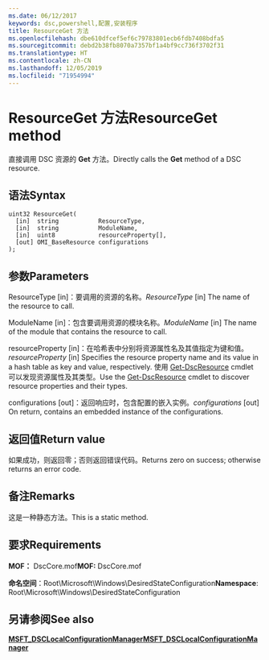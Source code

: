 ```yaml
---
ms.date: 06/12/2017
keywords: dsc,powershell,配置,安装程序
title: ResourceGet 方法
ms.openlocfilehash: dbe610dfcef5ef6c79783801ecb6fdb7408bdfa5
ms.sourcegitcommit: debd2b38fb8070a7357bf1a4bf9cc736f3702f31
ms.translationtype: HT
ms.contentlocale: zh-CN
ms.lasthandoff: 12/05/2019
ms.locfileid: "71954994"
---
```

# <a name="resourceget-method"></a><span data-ttu-id="e35d1-103">ResourceGet 方法</span><span class="sxs-lookup"><span data-stu-id="e35d1-103">ResourceGet method</span></span>

<span data-ttu-id="e35d1-104">直接调用 DSC 资源的 **Get** 方法。</span><span class="sxs-lookup"><span data-stu-id="e35d1-104">Directly calls the **Get** method of a DSC resource.</span></span>

## <a name="syntax"></a><span data-ttu-id="e35d1-105">语法</span><span class="sxs-lookup"><span data-stu-id="e35d1-105">Syntax</span></span>

```mof
uint32 ResourceGet(
  [in]  string           ResourceType,
  [in]  string           ModuleName,
  [in]  uint8            resourceProperty[],
  [out] OMI_BaseResource configurations
);
```

## <a name="parameters"></a><span data-ttu-id="e35d1-106">参数</span><span class="sxs-lookup"><span data-stu-id="e35d1-106">Parameters</span></span>

<span data-ttu-id="e35d1-107">ResourceType  \[in\]：要调用的资源的名称。</span><span class="sxs-lookup"><span data-stu-id="e35d1-107">*ResourceType* \[in\] The name of the resource to call.</span></span>

<span data-ttu-id="e35d1-108">ModuleName  \[in\]：包含要调用资源的模块名称。</span><span class="sxs-lookup"><span data-stu-id="e35d1-108">*ModuleName* \[in\] The name of the module that contains the resource to call.</span></span>

<span data-ttu-id="e35d1-109">resourceProperty  \[in\]：在哈希表中分别将资源属性名及其值指定为键和值。</span><span class="sxs-lookup"><span data-stu-id="e35d1-109">*resourceProperty* \[in\] Specifies the resource property name and its value in a hash table as key and value, respectively.</span></span> <span data-ttu-id="e35d1-110">使用 [Get-DscResource](/powershell/module/PSDesiredStateConfiguration/Get-DscResource) cmdlet 可以发现资源属性及其类型。</span><span class="sxs-lookup"><span data-stu-id="e35d1-110">Use the [Get-DscResource](/powershell/module/PSDesiredStateConfiguration/Get-DscResource) cmdlet to discover resource properties and their types.</span></span>

<span data-ttu-id="e35d1-111">configurations  \[out\]：返回响应时，包含配置的嵌入实例。</span><span class="sxs-lookup"><span data-stu-id="e35d1-111">*configurations* \[out\] On return, contains an embedded instance of the configurations.</span></span>

## <a name="return-value"></a><span data-ttu-id="e35d1-112">返回值</span><span class="sxs-lookup"><span data-stu-id="e35d1-112">Return value</span></span>

<span data-ttu-id="e35d1-113">如果成功，则返回零；否则返回错误代码。</span><span class="sxs-lookup"><span data-stu-id="e35d1-113">Returns zero on success; otherwise returns an error code.</span></span>

## <a name="remarks"></a><span data-ttu-id="e35d1-114">备注</span><span class="sxs-lookup"><span data-stu-id="e35d1-114">Remarks</span></span>

<span data-ttu-id="e35d1-115">这是一种静态方法。</span><span class="sxs-lookup"><span data-stu-id="e35d1-115">This is a static method.</span></span>

## <a name="requirements"></a><span data-ttu-id="e35d1-116">要求</span><span class="sxs-lookup"><span data-stu-id="e35d1-116">Requirements</span></span>

<span data-ttu-id="e35d1-117">**MOF：** DscCore.mof</span><span class="sxs-lookup"><span data-stu-id="e35d1-117">**MOF:** DscCore.mof</span></span>

<span data-ttu-id="e35d1-118">**命名空间**：Root\Microsoft\Windows\DesiredStateConfiguration</span><span class="sxs-lookup"><span data-stu-id="e35d1-118">**Namespace**: Root\Microsoft\Windows\DesiredStateConfiguration</span></span>

## <a name="see-also"></a><span data-ttu-id="e35d1-119">另请参阅</span><span class="sxs-lookup"><span data-stu-id="e35d1-119">See also</span></span>

[<span data-ttu-id="e35d1-120">**MSFT_DSCLocalConfigurationManager**</span><span class="sxs-lookup"><span data-stu-id="e35d1-120">**MSFT_DSCLocalConfigurationManager**</span></span>](msft-dsclocalconfigurationmanager.md)
